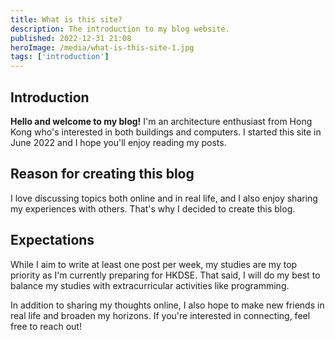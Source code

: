 ```yaml
---
title: What is this site?
description: The introduction to my blog website.
published: 2022-12-31 21:08
heroImage: /media/what-is-this-site-1.jpg
tags: ['introduction']
---
```


## Introduction

**Hello and welcome to my blog!** I'm an architecture enthusiast from Hong Kong who's interested in both buildings and computers. I started this site in June 2022 and I hope you'll enjoy reading my posts.

## Reason for creating this blog

I love discussing topics both online and in real life, and I also enjoy sharing my experiences with others. That's why I decided to create this blog.

## Expectations

While I aim to write at least one post per week, my studies are my top priority as I'm currently preparing for HKDSE. That said, I will do my best to balance my studies with extracurricular activities like programming.

In addition to sharing my thoughts online, I also hope to make new friends in real life and broaden my horizons. If you're interested in connecting, feel free to reach out!
